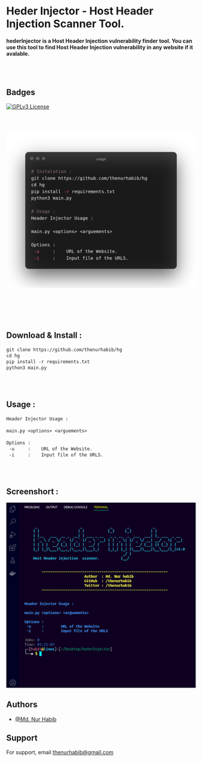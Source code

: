 # Heder Injector - Host Header Injection Scanner Tool.

#### hederInjector is a Host Header Injection vulnerability finder tool. You can use this tool to find Host Header Injection vulnerability in any website if it avalable.
  
<br>
<br> 

## Badges

[![GPLv3 License](https://img.shields.io/badge/License-GPL%20v3-yellow.svg)](https://opensource.org/licenses/)

<br><br> 

![Screenshort](img/usage.png)

<br><br><br><br> 


## Download & Install : 

```
git clone https://github.com/thenurhabib/hg
cd hg
pip install -r requirements.txt
python3 main.py
```
<br>
<br> 

## Usage :
```
Header Injector Usage : 

main.py <options> <arguements>
 
Options : 
 -u 	:	 URL of the Website. 
 -i 	:	 Input file of the URLS.
 ```

<br>
<br> 

## Screenshort :
![Screenshort](img/Screenshot_2022-03-10_01-21-24.png)



## Authors

- [@Md. Nur Habib](https://www.github.com/octokatherine)


## Support

For support, email thenurhabib@gmail.com

